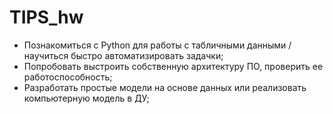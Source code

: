 # TIPS_hw
- Познакомиться с Python для работы с табличными данными / научиться быстро автоматизировать задачки;
- Попробовать выстроить собственную архитектуру ПО, проверить ее работоспособность;
- Разработать простые модели на основе данных или реализовать компьютерную модель в ДУ;

